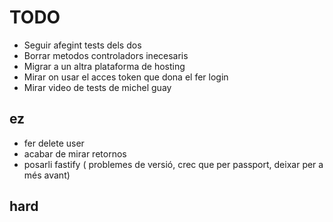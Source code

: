 # TODO

- Seguir afegint tests dels dos
- Borrar metodos controladors inecesaris
- Migrar a un altra plataforma de hosting
- Mirar on usar el acces token que dona el fer login
- Mirar video de tests de michel guay

## ez

- fer delete user
- acabar de mirar retornos
- posarli fastify ( problemes de versió, crec que per passport, deixar per a més avant)

## hard
